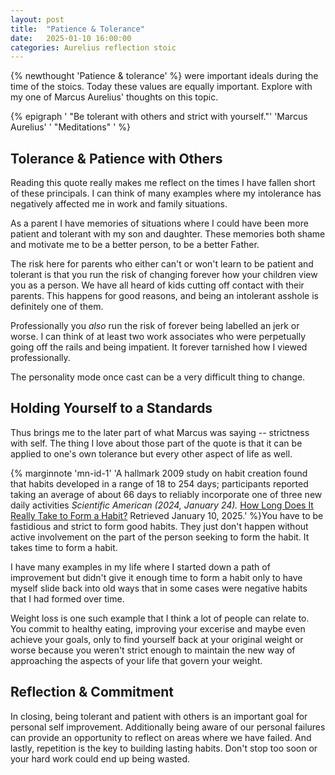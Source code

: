 ```yaml
---
layout: post
title:  "Patience & Tolerance"
date:   2025-01-10 16:00:00
categories: Aurelius reflection stoic
---
```


{% newthought 'Patience & tolerance' %} were important ideals during the time of the stoics. Today these values are equally important. Explore with my one of Marcus Aurelius' thoughts on this topic.<!--more--> 

{% epigraph ' "Be tolerant with others and strict with yourself."' 'Marcus Aurelius' ' "Meditations" ' %}

## Tolerance & Patience with Others
Reading this quote really makes me reflect on the times I have fallen short of these principals. I can think of many examples where my intolerance has negatively affected me in work and family situations.

As a parent I have memories of situations where I could have been more patient and tolerant with my son and daughter. These memories both shame and motivate me to be a better person, to be a better Father. 

The risk here for parents who either can't or won't learn to be patient and tolerant is that you run the risk of changing forever how your children view you as a person. We have all heard of kids cutting off contact with their parents. This happens for good reasons, and being an intolerant asshole is definitely one of them.

Professionally you *also* run the risk of forever being labelled an jerk or worse. I can think of at least two work associates who were perpetually going off the rails and being impatient. It forever tarnished how I viewed professionally.

The personality mode once cast can be a very difficult thing to change.

## Holding Yourself to a Standards
Thus brings me to the later part of what Marcus was saying -- strictness with self. The thing I love about those part of the quote is that it can be applied to one's own tolerance but every other aspect of life as well.

{% marginnote 'mn-id-1' 'A hallmark 2009 study on habit creation found that habits developed in a range of 18 to 254 days; participants reported taking an average of about 66 days to reliably incorporate one of three new daily activities *Scientific American (2024, January 24).* <a href="https://www.scientificamerican.com/article/how-long-does-it-really-take-to-form-a-habit">How Long Does It Really Take to Form a Habit?</a> Retrieved January 10, 2025.' %}You have to be fastidious and strict to form good habits. They just don't happen without active involvement on the part of the person seeking to form the habit. It takes time to form a habit. 

I have many examples in my life where I started down a path of improvement but didn't give it enough time to form a habit only to have myself slide back into old ways that in some cases were negative habits that I had formed over time. 

Weight loss is one such example that I think a lot of people can relate to. You commit to healthy eating, improving your excerise and maybe even achieve your goals, only to find yourself back at your original weight or worse because you weren't strict enough to maintain the new way of approaching the aspects of your life that govern your weight.

## Reflection & Commitment 
In closing, being tolerant and patient with others is an important goal for personal self improvement. Additionally being aware of our personal failures can provide an opportunity to reflect on areas where we have failed. And lastly, repetition is the key to building lasting habits. Don't stop too soon or your hard work could end up being wasted.